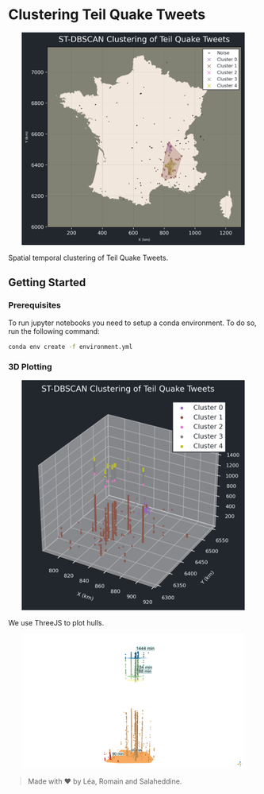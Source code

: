 # Clustering Teil Quake Tweets

<p align='center'>
    <img src="./notebooks/images/dbscan.png" alt="2D Plot" width="450"/>
</p>

Spatial temporal clustering of Teil Quake Tweets.

## Getting Started

### Prerequisites

To run jupyter notebooks you need to setup a conda environment. To do so, run the following command:

```bash
conda env create -f environment.yml
```

### 3D Plotting

<p align='center'>
    <img src="./notebooks/images/dbscan_3d.png" alt="3D Plot" width="450"/>
</p>

We use ThreeJS to plot hulls.

<p align='center'>
    <img src="./notebooks/images/threejs_hulls_3d.png" alt="3D Plot" width="450"/>
</p>

> Made with ♥ by Léa, Romain and Salaheddine. 